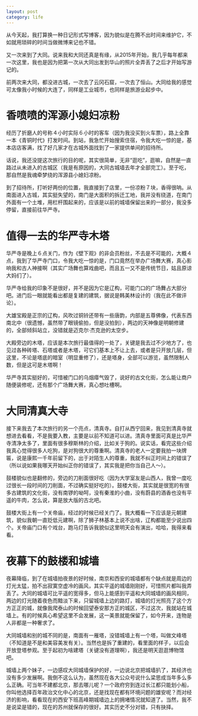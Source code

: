 ```yaml
---
layout: post
category: life
---
```


从今天起，我打算换一种日记形式写博客，因为貌似是在腾不出时间来维护它，不如就用琐碎的时间当做微博来记也不错。

又一次来到了大同。说来我和大同还真是有缘，从2015年开始，我几乎每年都来一次这里，我也是因为把第一次从大同出发到华山的照片全弄丢了之后才开始写游记的。

前两次来大同，都没进古城，一次去了云冈石窟，一次去了恒山。大同给我的感觉可太像我小时候的大连了，同样是工业城市，也同样是旅游业起步中。

# 香喷喷的浑源小媳妇凉粉

经历了折磨人的号称４小时实际６小时的客车（因为我没买到火车票），路上全靠一本《青铜时代》打发时间。到站，我急忙开始搜索住宿，令我大吃一惊的是，基本店店客满，找了好几家才在古城外面找到了一家提供单间的招待所。

话说，我还没提这次旅行的目的呢，其实很简单，无非“逛吃”，逛嘛，自然是一直路过从未进入的古城区（我是有原因的，大同古城墙去年才全部完工）。至于吃，那自然是我魂牵梦绕的浑源县小媳妇凉粉。

到了招待所，打听好两份的位置，我直接到了店里，一份凉粉７块，香得很呐。从南面进入古城，其实挺失望的，南门是大面积的拆迁工地，我并没有绕道，在南门外面有一个土堆，用栏杆围起来的，应该是以前的城墙保留出来的一部分，我没多停留，直接前往华严寺。

# 值得一去的华严寺木塔

华严寺是晚上６点关门，作为《壁下观》的非会员粉丝，不去是不可能的，大概４点，我到了华严寺门口，令我大吃一惊的是，门口竟然在举办广场舞大赛，真心影响我和古人神接啊（其实广场舞也算戏曲吧，而且五一又不是传统节日，姑且原谅大妈们了）。

华严寺给我的印象不是很好，并不是因为它是辽构，可能门口的广场舞占大部分吧。进门后一眼就能看出都是复建的建筑，据说是韩美林设计的（我在此不做评论）。

大雄宝殿是正宗的辽构，风吹过铜铃还带有一些唐韵，内部是五尊佛像，代表东西南北中（很遗憾，虽然带了眼镜偷拍，但是没拍到），两边的天神像是明朝修建的，全部倾斜站立，没错就是迈克尔·杰克逊的太空步。

大殿旁边的木塔，应该是本次旅行最值得的一处了，关键是我去过不少地方了，也见过各种砖塔、石塔或者是木塔，可它们基本上不让上去，或者是只开放几层，但这里，不论是塔底的暗室（明显重修了），还是塔身，全部可以游览，虽然限制人数，但是这可是木塔啊！

华严寺其实挺好的，可惜被门口的乌烟瘴气毁了，说好的古文化街，怎么能让商户随便装修呢，还有那个广场舞大赛，真心想吐槽啊。

# 大同清真大寺

接下来我去了本次旅行的另一个亮点，清真寺。自打从西宁回来，我见到清真寺就想进去看看，不是我要入教，主要是以前不知道可以进。清真寺里面可真是比华严寺清净太多了，里面有很多穆斯林的介绍，比如关于狗的。说实话，看完这些介绍我真心觉得很多人吃狗，是对狗很大的尊重啊。清真寺的老人一定要我拍一块牌匾，说是康熙一千年前留下的，出于对陌生人的尊重，我就不纠正时间上的错误了（所以说如果我哪天开始纠正你的错误了，其实我是把你当自己人～）。

鼓楼貌似也是翻修的，旁边的刀削面很好吃（因为大学室友是山西人，我曾一度吃过很长一段时间的刀削面，不过确实挺好吃的）。鼓楼大街，其实就是很宽的有很多古建筑的文化街，没有南锣的呦呵，没有秦淮的小曲，没有蔚县的酒香也没有平遥的牛肉，怎么说，算是放大版的古北吧。

鼓楼大街上有一个关帝庙，经过的时候已经关门了。我大概看一下应该是元朝建筑，貌似我朝一直贬低元建啊，除了狮子林基本上说不出啥，辽构都能至少说出四个。关帝庙门口有个戏台，跑马灯告诉我貌似这里明天会有演出，哈哈，我得来看看。

# 夜幕下的鼓楼和城墙

夜幕降临，到了在城墙拍夜景的好时候，南京和西安的城墙都有个缺点就是周边的灯光太猛，拍不出寂寞空虚冷的画风，其实平遥的城墙刚刚好，可惜照片都叫我弄丢了。大同的城墙可比平遥的宽得多，但马上能感到平遥和大同城墙的画风相同，两边的灯光随着夜色而黯淡下来，只留城墙上边的路灯，城墙的灯光照亮了这个方方正正的城，就像我爬泰山的时候回望泰安那方正的城区，不过这次，我就站在城墙上。有的时候真心希望这里不会发展，这一美景就能保留了，如今开来，连物是人非都是一种奢求了。

大同城墙和别的城不同的是，南面有一雁塔，没错城墙上有一个塔，叫做文峰塔（不知道是不是和美容美发有关）。当然也是拆了重建的，看里面的样子，以后会开放登塔参观。至于起初为啥建塔（关键没有道理啊），我还是明天逛逛博物馆吧。

城墙上两个妹子，一边感叹大同城墙保护的好，一边说北京把城墙扒了，其经济也没有多少发展啊。我倒不这么认为，虽然现在各大公众号说什么梁思成当年多么多么正确。可当年不建都北京，那去哪儿呢？一个政府穷到连过长江都只能划小船，你叫他选择百年政治文化中心的北京，还是找现在都有环境问题的雄安呢？而对经济的影响，看看现在的西安下班高峰期城墙边上的拥堵情况就知道了。当然，我不是说梁是错的，现在的苏州就保存的很好。其实历史不分对错，只有抉择。